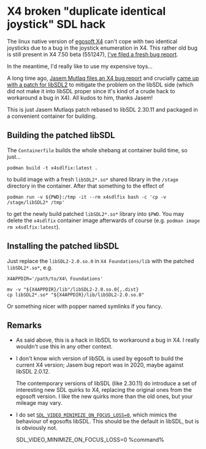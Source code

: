 # X4 broken "duplicate identical joystick" SDL hack

The linux native version of [egosoft X4](https://www.egosoft.com/games/x4/info_en.php) can't cope with two identical joysticks due to a bug in the joystick enumeration in X4.  This rather old bug is still present in X4 7.50 beta (551247), [I've filed a fresh bug report](https://forum.egosoft.com/viewtopic.php?t=469177).

In the meantime, I'd really like to use my expensive toys... 

A long time ago, [Jasem Mutlaq files an X4 bug report](https://forum.egosoft.com/viewtopic.php?p=4954066#p4954066) and crucially [came up with a patch for libSDL2](https://github.com/libsdl-org/SDL/issues/3686) to mitigate the problem on the libSDL side (which did not make it into libSDL proper since it's kind of a crude hack to workaround a bug in X4).  All kudos to him, thanks Jasem!

This is just Jasem Mutlaqs patch rebased to libSDL 2.30.11 and packaged in a convenient container for building.

## Building the patched libSDL

The `Containerfile` builds the whole shebang at container build time, so just...

    podman build -t x4sdlfix:latest .

to build image with a fresh `libSDL2*.so*` shared library in the `/stage` directory in the container.  After that something to the effect of

    podman run -v ${PWD}:/tmp -it --rm x4sdlfix bash -c 'cp -v /stage/libSDL2* /tmp'

to get the newly build patched `libSDL2*.so*` library into `$PWD`.  You may delete the `x4sdlfix` container image afterwards of course (e.g. `podman image rm x4sdlfix:latest`).


## Installing the patched libSDL

Just replace the `libSDL2-2.0.so.0` in `X4 Foundations/lib` with the patched `libSDL2*.so*`, e.g.

    X4APPDIR='/path/to/X4\ Foundations'

    mv -v "${X4APPDIR}/lib"/libSDL2-2.0.so.0{,.dist}
    cp libSDL2*.so* "${X4APPDIR}/lib/libSDL2-2.0.so.0"

Or something nicer with popper named symlinks if you fancy.

## Remarks

 * As said above, this is a hack in libSDL to workaround a bug in X4.  I really wouldn't use this in any other context.

 * I don't know wich version of libSDL is used by egosoft to build the current X4 version; Jasem bug report was in 2020, maybe against libSDL 2.0.12.

   The contemporary versions of libSDL (like 2.30.11) do introduce a set of interesting new SDL quirks to X4, replacing the original ones from the egosoft version.  I like the new quirks more than the old ones, but your mileage may vary.

 * I do set [`SDL_VIDEO_MINIMIZE_ON_FOCUS_LOSS=0`](https://wiki.libsdl.org/SDL2/SDL_HINT_VIDEO_MINIMIZE_ON_FOCUS_LOSS), which mimics the behaviour of egosofts libSDL.  This should be the default in libSDL, but is is obviously not.

    SDL_VIDEO_MINIMIZE_ON_FOCUS_LOSS=0 %command%

